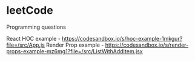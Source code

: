 # leetCode
Programming questions

React HOC example - https://codesandbox.io/s/hoc-example-1mkgur?file=/src/App.js
Render Prop example - https://codesandbox.io/s/render-props-example-mz6mg1?file=/src/ListWithAddItem.jsx
